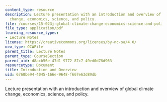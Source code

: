 ```yaml
---
content_type: resource
description: Lecture presentation with an introduction and overview of global climate
  change, economics, science, and policy.
file: /courses/15-023j-global-climate-change-economics-science-and-policy-spring-2008/6760be944045166e9648f667e63d89db_lec1.pdf
file_type: application/pdf
learning_resource_types:
- Lecture Notes
license: https://creativecommons.org/licenses/by-nc-sa/4.0/
ocw_type: OCWFile
parent_title: Lecture Notes
parent_type: CourseSection
parent_uid: d8acb56e-47d1-9772-87c7-49ed0d78d963
resourcetype: Document
title: Introduction and Overview
uid: 6760be94-4045-166e-9648-f667e63d89db
---
```

Lecture presentation with an introduction and overview of global climate change, economics, science, and policy.